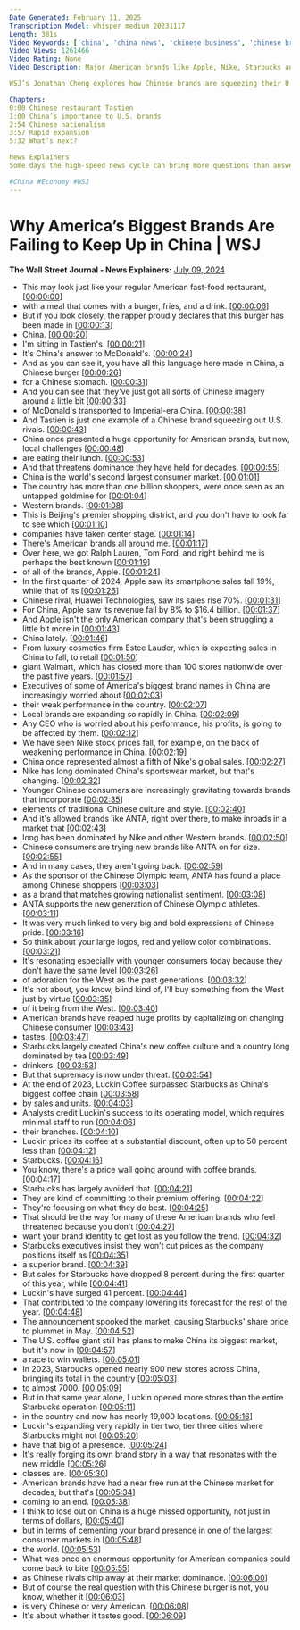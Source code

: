 ```yaml
---
Date Generated: February 11, 2025
Transcription Model: whisper medium 20231117
Length: 381s
Video Keywords: ['china', 'china news', 'chinese business', 'chinese brands', 'tastien', 'tastien burger', 'tastien china', 'anta', 'anta shoes', 'luckin coffee', 'luckin coffee vs starbucks', 'starbucks stock', 'huawei', 'huawei vs iphone', 'apple', 'apple in china', 'nike', 'mcdonalds', 'tastien vs mcdonalds', 'nationalism', 'chinese nationalism', 'fast food', 'burger', 'consumer market', 'beijing', 'shopping', 'brand names', 'us brands in china', 'sportswear market', 'china brands', 'luckin coffee china', 'foreign companies in china', 'brands in china', 'bnss']
Video Views: 1261466
Video Rating: None
Video Description: Major American brands like Apple, Nike, Starbucks and McDonald’s are rapidly losing market share in China to new domestic rivals. Chinese tech company Huawei, sportswear brand Anta, Luckin Coffee and fast-food restaurant Tastien are eating away at these American brands' market dominance.

WSJ’s Jonathan Cheng explores how Chinese brands are squeezing their U.S. rivals out.

Chapters:
0:00 Chinese restaurant Tastien 
1:00 China’s importance to U.S. brands
2:54 Chinese nationalism 
3:57 Rapid expansion
5:32 What’s next?

News Explainers
Some days the high-speed news cycle can bring more questions than answers. WSJ’s news explainers break down the day's biggest stories into bite-size pieces to help you make sense of the news.

#China #Economy #WSJ
---
```


# Why America’s Biggest Brands Are Failing to Keep Up in China | WSJ
**The Wall Street Journal - News Explainers:** [July 09, 2024](https://www.youtube.com/watch?v=hHOSEFRtaNc)
*  This may look just like your regular American fast-food restaurant, [[00:00:00](https://www.youtube.com/watch?v=hHOSEFRtaNc&t=0.0s)]
*  with a meal that comes with a burger, fries, and a drink. [[00:00:06](https://www.youtube.com/watch?v=hHOSEFRtaNc&t=6.44s)]
*  But if you look closely, the rapper proudly declares that this burger has been made in [[00:00:13](https://www.youtube.com/watch?v=hHOSEFRtaNc&t=13.4s)]
*  China. [[00:00:20](https://www.youtube.com/watch?v=hHOSEFRtaNc&t=20.240000000000002s)]
*  I'm sitting in Tastien's. [[00:00:21](https://www.youtube.com/watch?v=hHOSEFRtaNc&t=21.240000000000002s)]
*  It's China's answer to McDonald's. [[00:00:24](https://www.youtube.com/watch?v=hHOSEFRtaNc&t=24.0s)]
*  And as you can see it, you have all this language here made in China, a Chinese burger [[00:00:26](https://www.youtube.com/watch?v=hHOSEFRtaNc&t=26.32s)]
*  for a Chinese stomach. [[00:00:31](https://www.youtube.com/watch?v=hHOSEFRtaNc&t=31.560000000000002s)]
*  And you can see that they've just got all sorts of Chinese imagery around a little bit [[00:00:33](https://www.youtube.com/watch?v=hHOSEFRtaNc&t=33.92s)]
*  of McDonald's transported to Imperial-era China. [[00:00:38](https://www.youtube.com/watch?v=hHOSEFRtaNc&t=38.44s)]
*  And Tastien is just one example of a Chinese brand squeezing out U.S. rivals. [[00:00:43](https://www.youtube.com/watch?v=hHOSEFRtaNc&t=43.32s)]
*  China once presented a huge opportunity for American brands, but now, local challenges [[00:00:48](https://www.youtube.com/watch?v=hHOSEFRtaNc&t=48.44s)]
*  are eating their lunch. [[00:00:53](https://www.youtube.com/watch?v=hHOSEFRtaNc&t=53.56s)]
*  And that threatens dominance they have held for decades. [[00:00:55](https://www.youtube.com/watch?v=hHOSEFRtaNc&t=55.24s)]
*  China is the world's second largest consumer market. [[00:01:01](https://www.youtube.com/watch?v=hHOSEFRtaNc&t=61.32s)]
*  The country has more than one billion shoppers, were once seen as an untapped goldmine for [[00:01:04](https://www.youtube.com/watch?v=hHOSEFRtaNc&t=64.08s)]
*  Western brands. [[00:01:08](https://www.youtube.com/watch?v=hHOSEFRtaNc&t=68.94s)]
*  This is Beijing's premier shopping district, and you don't have to look far to see which [[00:01:10](https://www.youtube.com/watch?v=hHOSEFRtaNc&t=70.6s)]
*  companies have taken center stage. [[00:01:14](https://www.youtube.com/watch?v=hHOSEFRtaNc&t=74.76s)]
*  There's American brands all around me. [[00:01:17](https://www.youtube.com/watch?v=hHOSEFRtaNc&t=77.16s)]
*  Over here, we got Ralph Lauren, Tom Ford, and right behind me is perhaps the best known [[00:01:19](https://www.youtube.com/watch?v=hHOSEFRtaNc&t=79.06s)]
*  of all of the brands, Apple. [[00:01:24](https://www.youtube.com/watch?v=hHOSEFRtaNc&t=84.26s)]
*  In the first quarter of 2024, Apple saw its smartphone sales fall 19%, while that of its [[00:01:26](https://www.youtube.com/watch?v=hHOSEFRtaNc&t=86.18s)]
*  Chinese rival, Huawei Technologies, saw its sales rise 70%. [[00:01:31](https://www.youtube.com/watch?v=hHOSEFRtaNc&t=91.66s)]
*  For China, Apple saw its revenue fall by 8% to $16.4 billion. [[00:01:37](https://www.youtube.com/watch?v=hHOSEFRtaNc&t=97.26s)]
*  And Apple isn't the only American company that's been struggling a little bit more in [[00:01:43](https://www.youtube.com/watch?v=hHOSEFRtaNc&t=103.4s)]
*  China lately. [[00:01:46](https://www.youtube.com/watch?v=hHOSEFRtaNc&t=106.9s)]
*  From luxury cosmetics firm Estee Lauder, which is expecting sales in China to fall, to retail [[00:01:50](https://www.youtube.com/watch?v=hHOSEFRtaNc&t=110.46000000000001s)]
*  giant Walmart, which has closed more than 100 stores nationwide over the past five years. [[00:01:57](https://www.youtube.com/watch?v=hHOSEFRtaNc&t=117.58000000000001s)]
*  Executives of some of America's biggest brand names in China are increasingly worried about [[00:02:03](https://www.youtube.com/watch?v=hHOSEFRtaNc&t=123.78s)]
*  their weak performance in the country. [[00:02:07](https://www.youtube.com/watch?v=hHOSEFRtaNc&t=127.54s)]
*  Local brands are expanding so rapidly in China. [[00:02:09](https://www.youtube.com/watch?v=hHOSEFRtaNc&t=129.82s)]
*  Any CEO who is worried about his performance, his profits, is going to be affected by them. [[00:02:12](https://www.youtube.com/watch?v=hHOSEFRtaNc&t=132.66s)]
*  We have seen Nike stock prices fall, for example, on the back of weakening performance in China. [[00:02:19](https://www.youtube.com/watch?v=hHOSEFRtaNc&t=139.26s)]
*  China once represented almost a fifth of Nike's global sales. [[00:02:27](https://www.youtube.com/watch?v=hHOSEFRtaNc&t=147.78s)]
*  Nike has long dominated China's sportswear market, but that's changing. [[00:02:32](https://www.youtube.com/watch?v=hHOSEFRtaNc&t=152.18s)]
*  Younger Chinese consumers are increasingly gravitating towards brands that incorporate [[00:02:35](https://www.youtube.com/watch?v=hHOSEFRtaNc&t=155.82s)]
*  elements of traditional Chinese culture and style. [[00:02:40](https://www.youtube.com/watch?v=hHOSEFRtaNc&t=160.26s)]
*  And it's allowed brands like ANTA, right over there, to make inroads in a market that [[00:02:43](https://www.youtube.com/watch?v=hHOSEFRtaNc&t=163.5s)]
*  long has been dominated by Nike and other Western brands. [[00:02:50](https://www.youtube.com/watch?v=hHOSEFRtaNc&t=170.17999999999998s)]
*  Chinese consumers are trying new brands like ANTA on for size. [[00:02:55](https://www.youtube.com/watch?v=hHOSEFRtaNc&t=175.89999999999998s)]
*  And in many cases, they aren't going back. [[00:02:59](https://www.youtube.com/watch?v=hHOSEFRtaNc&t=179.57999999999998s)]
*  As the sponsor of the Chinese Olympic team, ANTA has found a place among Chinese shoppers [[00:03:03](https://www.youtube.com/watch?v=hHOSEFRtaNc&t=183.94s)]
*  as a brand that matches growing nationalist sentiment. [[00:03:08](https://www.youtube.com/watch?v=hHOSEFRtaNc&t=188.62s)]
*  ANTA supports the new generation of Chinese Olympic athletes. [[00:03:11](https://www.youtube.com/watch?v=hHOSEFRtaNc&t=191.66s)]
*  It was very much linked to very big and bold expressions of Chinese pride. [[00:03:16](https://www.youtube.com/watch?v=hHOSEFRtaNc&t=196.54s)]
*  So think about your large logos, red and yellow color combinations. [[00:03:21](https://www.youtube.com/watch?v=hHOSEFRtaNc&t=201.82s)]
*  It's resonating especially with younger consumers today because they don't have the same level [[00:03:26](https://www.youtube.com/watch?v=hHOSEFRtaNc&t=206.9s)]
*  of adoration for the West as the past generations. [[00:03:32](https://www.youtube.com/watch?v=hHOSEFRtaNc&t=212.34s)]
*  It's not about, you know, blind kind of, I'll buy something from the West just by virtue [[00:03:35](https://www.youtube.com/watch?v=hHOSEFRtaNc&t=215.06s)]
*  of it being from the West. [[00:03:40](https://www.youtube.com/watch?v=hHOSEFRtaNc&t=220.7s)]
*  American brands have reaped huge profits by capitalizing on changing Chinese consumer [[00:03:43](https://www.youtube.com/watch?v=hHOSEFRtaNc&t=223.62s)]
*  tastes. [[00:03:47](https://www.youtube.com/watch?v=hHOSEFRtaNc&t=227.74s)]
*  Starbucks largely created China's new coffee culture and a country long dominated by tea [[00:03:49](https://www.youtube.com/watch?v=hHOSEFRtaNc&t=229.22s)]
*  drinkers. [[00:03:53](https://www.youtube.com/watch?v=hHOSEFRtaNc&t=233.7s)]
*  But that supremacy is now under threat. [[00:03:54](https://www.youtube.com/watch?v=hHOSEFRtaNc&t=234.7s)]
*  At the end of 2023, Luckin Coffee surpassed Starbucks as China's biggest coffee chain [[00:03:58](https://www.youtube.com/watch?v=hHOSEFRtaNc&t=238.5s)]
*  by sales and units. [[00:04:03](https://www.youtube.com/watch?v=hHOSEFRtaNc&t=243.3s)]
*  Analysts credit Luckin's success to its operating model, which requires minimal staff to run [[00:04:06](https://www.youtube.com/watch?v=hHOSEFRtaNc&t=246.14000000000001s)]
*  their branches. [[00:04:10](https://www.youtube.com/watch?v=hHOSEFRtaNc&t=250.46s)]
*  Luckin prices its coffee at a substantial discount, often up to 50 percent less than [[00:04:12](https://www.youtube.com/watch?v=hHOSEFRtaNc&t=252.06s)]
*  Starbucks. [[00:04:16](https://www.youtube.com/watch?v=hHOSEFRtaNc&t=256.90000000000003s)]
*  You know, there's a price wall going around with coffee brands. [[00:04:17](https://www.youtube.com/watch?v=hHOSEFRtaNc&t=257.90000000000003s)]
*  Starbucks has largely avoided that. [[00:04:21](https://www.youtube.com/watch?v=hHOSEFRtaNc&t=261.18s)]
*  They are kind of committing to their premium offering. [[00:04:22](https://www.youtube.com/watch?v=hHOSEFRtaNc&t=262.7s)]
*  They're focusing on what they do best. [[00:04:25](https://www.youtube.com/watch?v=hHOSEFRtaNc&t=265.86s)]
*  That should be the way for many of these American brands who feel threatened because you don't [[00:04:27](https://www.youtube.com/watch?v=hHOSEFRtaNc&t=267.86s)]
*  want your brand identity to get lost as you follow the trend. [[00:04:32](https://www.youtube.com/watch?v=hHOSEFRtaNc&t=272.02000000000004s)]
*  Starbucks executives insist they won't cut prices as the company positions itself as [[00:04:35](https://www.youtube.com/watch?v=hHOSEFRtaNc&t=275.94s)]
*  a superior brand. [[00:04:39](https://www.youtube.com/watch?v=hHOSEFRtaNc&t=279.78000000000003s)]
*  But sales for Starbucks have dropped 8 percent during the first quarter of this year, while [[00:04:41](https://www.youtube.com/watch?v=hHOSEFRtaNc&t=281.26s)]
*  Luckin's have surged 41 percent. [[00:04:44](https://www.youtube.com/watch?v=hHOSEFRtaNc&t=284.98s)]
*  That contributed to the company lowering its forecast for the rest of the year. [[00:04:48](https://www.youtube.com/watch?v=hHOSEFRtaNc&t=288.26s)]
*  The announcement spooked the market, causing Starbucks' share price to plummet in May. [[00:04:52](https://www.youtube.com/watch?v=hHOSEFRtaNc&t=292.1s)]
*  The U.S. coffee giant still has plans to make China its biggest market, but it's now in [[00:04:57](https://www.youtube.com/watch?v=hHOSEFRtaNc&t=297.22s)]
*  a race to win wallets. [[00:05:01](https://www.youtube.com/watch?v=hHOSEFRtaNc&t=301.18s)]
*  In 2023, Starbucks opened nearly 900 new stores across China, bringing its total in the country [[00:05:03](https://www.youtube.com/watch?v=hHOSEFRtaNc&t=303.66s)]
*  to almost 7000. [[00:05:09](https://www.youtube.com/watch?v=hHOSEFRtaNc&t=309.54s)]
*  But in that same year alone, Luckin opened more stores than the entire Starbucks operation [[00:05:11](https://www.youtube.com/watch?v=hHOSEFRtaNc&t=311.5s)]
*  in the country and now has nearly 19,000 locations. [[00:05:16](https://www.youtube.com/watch?v=hHOSEFRtaNc&t=316.1s)]
*  Luckin's expanding very rapidly in tier two, tier three cities where Starbucks might not [[00:05:20](https://www.youtube.com/watch?v=hHOSEFRtaNc&t=320.18s)]
*  have that big of a presence. [[00:05:24](https://www.youtube.com/watch?v=hHOSEFRtaNc&t=324.58s)]
*  It's really forging its own brand story in a way that resonates with the new middle [[00:05:26](https://www.youtube.com/watch?v=hHOSEFRtaNc&t=326.38s)]
*  classes are. [[00:05:30](https://www.youtube.com/watch?v=hHOSEFRtaNc&t=330.98s)]
*  American brands have had a near free run at the Chinese market for decades, but that's [[00:05:34](https://www.youtube.com/watch?v=hHOSEFRtaNc&t=334.46000000000004s)]
*  coming to an end. [[00:05:38](https://www.youtube.com/watch?v=hHOSEFRtaNc&t=338.78000000000003s)]
*  I think to lose out on China is a huge missed opportunity, not just in terms of dollars, [[00:05:40](https://www.youtube.com/watch?v=hHOSEFRtaNc&t=340.78000000000003s)]
*  but in terms of cementing your brand presence in one of the largest consumer markets in [[00:05:48](https://www.youtube.com/watch?v=hHOSEFRtaNc&t=348.34000000000003s)]
*  the world. [[00:05:53](https://www.youtube.com/watch?v=hHOSEFRtaNc&t=353.54s)]
*  What was once an enormous opportunity for American companies could come back to bite [[00:05:55](https://www.youtube.com/watch?v=hHOSEFRtaNc&t=355.06s)]
*  as Chinese rivals chip away at their market dominance. [[00:06:00](https://www.youtube.com/watch?v=hHOSEFRtaNc&t=360.86s)]
*  But of course the real question with this Chinese burger is not, you know, whether it [[00:06:03](https://www.youtube.com/watch?v=hHOSEFRtaNc&t=363.46s)]
*  is very Chinese or very American. [[00:06:08](https://www.youtube.com/watch?v=hHOSEFRtaNc&t=368.14s)]
*  It's about whether it tastes good. [[00:06:09](https://www.youtube.com/watch?v=hHOSEFRtaNc&t=369.46s)]

